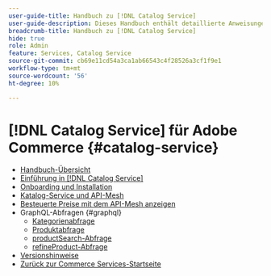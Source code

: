 ```yaml
---
user-guide-title: Handbuch zu [!DNL Catalog Service]
user-guide-description: Dieses Handbuch enthält detaillierte Anweisungen zur Verwendung von  [!DNL Catalog Service]  für Adobe Commerce.
breadcrumb-title: Handbuch zu [!DNL Catalog Service]
hide: true
role: Admin
feature: Services, Catalog Service
source-git-commit: cb69e11cd54a3ca1ab66543c4f28526a3cf1f9e1
workflow-type: tm+mt
source-wordcount: '56'
ht-degree: 10%

---
```


# [!DNL Catalog Service] für Adobe Commerce {#catalog-service}

- [Handbuch-Übersicht](guide-overview.md)
- [Einführung in [!DNL Catalog Service]](overview.md)
- [Onboarding und Installation](installation.md)
- [Katalog-Service und API-Mesh](mesh.md)
- [Besteuerte Preise mit dem API-Mesh anzeigen](taxes.md)
- GraphQL-Abfragen {#graphql}
   - [Kategorienabfrage](https://developer.adobe.com/commerce/services/graphql/catalog-service/categories/)
   - [Produktabfrage](https://developer.adobe.com/commerce/services/graphql/catalog-service/products/)
   - [productSearch-Abfrage](https://developer.adobe.com/commerce/services/graphql/live-search/product-search/)
   - [refineProduct-Abfrage](https://developer.adobe.com/commerce/services/graphql/catalog-service/refine-product/)
- [Versionshinweise](release-notes.md)
- [Zurück zur Commerce Services-Startseite](https://experienceleague.adobe.com/en/docs/commerce/user-guides/home)

